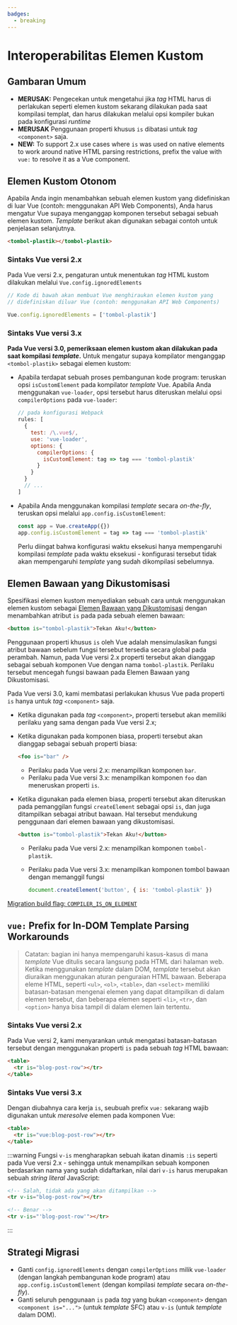 ```yaml
---
badges:
  - breaking
---
```


# Interoperabilitas Elemen Kustom <MigrationBadges :badges="$frontmatter.badges" />

## Gambaran Umum

- **MERUSAK:** Pengecekan untuk mengetahui jika _tag_ HTML harus di perlakukan seperti elemen kustom sekarang dilakukan pada saat kompilasi templat, dan harus dilakukan melalui opsi kompiler bukan pada konfigurasi _runtime_
- **MERUSAK** Penggunaan properti khusus `is` dibatasi untuk _tag_ `<component>` saja.
- **NEW:** To support 2.x use cases where `is` was used on native elements to work around native HTML parsing restrictions, prefix the value with `vue:` to resolve it as a Vue component.

## Elemen Kustom Otonom

Apabila Anda ingin menambahkan sebuah elemen kustom yang didefiniskan di luar Vue (contoh: menggunakan API Web Components), Anda harus mengatur Vue supaya menganggap komponen tersebut sebagai sebuah elemen kustom. _Template_ berikut akan digunakan sebagai contoh untuk penjelasan selanjutnya.

```html
<tombol-plastik></tombol-plastik>
```

### Sintaks Vue versi 2.x

Pada Vue versi 2.x, pengaturan untuk menentukan _tag_ HTML kustom dilakukan melalui `Vue.config.ignoredElements`

```js
// Kode di bawah akan membuat Vue menghiraukan elemen kustom yang
// didefiniskan diluar Vue (contoh: menggunakan API Web Components)

Vue.config.ignoredElements = ['tombol-plastik']
```

### Sintaks Vue versi 3.x

**Pada Vue versi 3.0, pemeriksaan elemen kustom akan dilakukan pada saat kompilasi _template_.** Untuk mengatur supaya kompilator menganggap `<tombol-plastik>` sebagai elemen kustom:

- Apabila terdapat sebuah proses pembangunan kode program: teruskan opsi `isCustomElement` pada kompilator _template_ Vue. Apabila Anda menggunakan `vue-loader`, opsi tersebut harus diteruskan melalui opsi `compilerOptions` pada `vue-loader`:

  ```js
  // pada konfigurasi Webpack
  rules: [
    {
      test: /\.vue$/,
      use: 'vue-loader',
      options: {
        compilerOptions: {
          isCustomElement: tag => tag === 'tombol-plastik'
        }
      }
    }
    // ...
  ]
  ```

- Apabila Anda menggunakan kompilasi _template_ secara _on-the-fly_, teruskan opsi melalui `app.config.isCustomElement`:

  ```js
  const app = Vue.createApp({})
  app.config.isCustomElement = tag => tag === 'tombol-plastik'
  ```

  Perlu diingat bahwa konfigurasi waktu eksekusi hanya mempengaruhi kompilasi _template_ pada waktu eksekusi - konfigurasi tersebut tidak akan mempengaruhi _template_ yang sudah dikompilasi sebelumnya.

## Elemen Bawaan yang Dikustomisasi

Spesifikasi elemen kustom menyediakan sebuah cara untuk menggunakan elemen kustom sebagai [Elemen Bawaan yang Dikustomisasi](https://html.spec.whatwg.org/multipage/custom-elements.html#custom-elements-customized-builtin-example) dengan menambahkan atribut `is` pada pada sebuah elemen bawaan:

```html
<button is="tombol-plastik">Tekan Aku!</button>
```

Penggunaan properti khusus `is` oleh Vue adalah mensimulasikan fungsi atribut bawaan sebelum fungsi tersebut tersedia secara global pada perambah. Namun, pada Vue versi 2.x properti tersebut akan dianggap sebagai sebuah komponen Vue dengan nama `tombol-plastik`. Perilaku tersebut mencegah fungsi bawaan pada Elemen Bawaan yang Dikustomisasi.

Pada Vue versi 3.0, kami membatasi perlakukan khusus Vue pada properti `is` hanya untuk _tag_ `<component>` saja.

- Ketika digunakan pada _tag_ `<component>`, properti tersebut akan memiliki perilaku yang sama dengan pada Vue versi 2.x;
- Ketika digunakan pada komponen biasa, properti tersebut akan dianggap sebagai sebuah properti biasa:

  ```html
  <foo is="bar" />
  ```

  - Perilaku pada Vue versi 2.x: menampilkan komponen `bar`.
  - Perilaku pada Vue versi 3.x: menampilkan komponen `foo` dan meneruskan properti `is`.

- Ketika digunakan pada elemen biasa, properti tersebut akan diteruskan pada pemanggilan fungsi `createElement` sebagai opsi `is`, dan juga ditampilkan sebagai atribut bawaan. Hal tersebut mendukung penggunaan dari elemen bawaan yang dikustomisasi.

  ```html
  <button is="tombol-plastik">Tekan Aku!</button>
  ```

  - Perilaku pada Vue versi 2.x: menampilkan komponen `tombol-plastik`.
  - Perilaku pada Vue versi 3.x: menampilkan komponen tombol bawaan dengan memanggil fungsi

    ```js
    document.createElement('button', { is: 'tombol-plastik' })
    ```

[Migration build flag: `COMPILER_IS_ON_ELEMENT`](migration-build.html#compat-configuration)

## `vue:` Prefix for In-DOM Template Parsing Workarounds

> Catatan: bagian ini hanya mempengaruhi kasus-kasus di mana _template_ Vue ditulis secara langsung pada HTML dari halaman web.
> Ketika menggunakan _template_ dalam DOM, _template_ tersebut akan diuraikan menggunakan aturan penguraian HTML bawaan. Beberapa eleme HTML, seperti `<ul>`, `<ol>`, `<table>`, dan `<select>` memiliki batasan-batasan mengenai elemen yang dapat ditampilkan di dalam elemen tersebut, dan beberapa elemen seperti `<li>`, `<tr>`, dan `<option>` hanya bisa tampil di dalam elemen lain tertentu.

### Sintaks Vue versi 2.x

Pada Vue versi 2, kami menyarankan untuk mengatasi batasan-batasan tersebut dengan menggunakan properti `is` pada sebuah _tag_ HTML bawaan:

```html
<table>
  <tr is="blog-post-row"></tr>
</table>
```

### Sintaks Vue versi 3.x

Dengan diubahnya cara kerja `is`, seubuah prefix `vue:` sekarang wajib digunakan untuk _meresolve_ elemen pada komponen Vue:

```html
<table>
  <tr is="vue:blog-post-row"></tr>
</table>
```

:::warning
Fungsi `v-is` mengharapkan sebuah ikatan dinamis `:is` seperti pada Vue versi 2.x - sehingga untuk menampilkan sebuah komponen berdasarkan nama yang sudah didaftarkan, nilai dari `v-is` harus merupakan sebuah _string literal_ JavaScript:

```html
<!-- Salah, tidak ada yang akan ditampilkan -->
<tr v-is="blog-post-row"></tr>

<!-- Benar -->
<tr v-is="'blog-post-row'"></tr>
```

:::

## Strategi Migrasi

- Ganti `config.ignoredElements` dengan `compilerOptions` milik `vue-loader` (dengan langkah pembangunan kode program) atau `app.config.isCustomElement` (dengan kompilasi _template_ secara _on-the-fly_).
- Ganti seluruh penggunaan `is` pada _tag_ yang bukan `<component>` dengan `<component is="...">` (untuk _template_ SFC) atau `v-is` (untuk _template_ dalam DOM).
